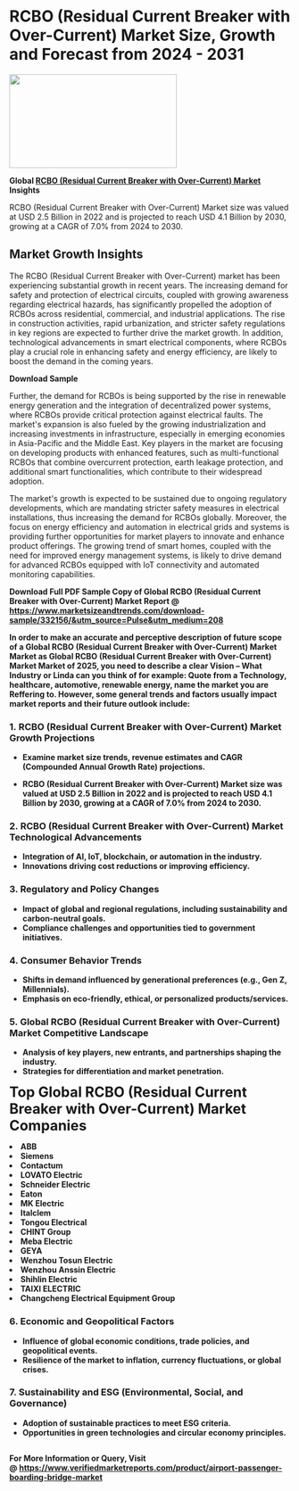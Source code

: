 <H1>RCBO (Residual Current Breaker with Over-Current) Market Size, Growth and Forecast from 2024 - 2031</H1><img class="aligncenter size-medium wp-image-584254" src="https://thirdeyenews.in/wp-content/uploads/2024/09/Global-Market-Research-300x168.jpeg" alt="" width="300" height="168" /><p><strong>Global&nbsp;<a href="https://www.marketsizeandtrends.com/download-sample/332156/&amp;utm_source=Pulse&amp;utm_medium=208">RCBO (Residual Current Breaker with Over-Current) Market</a> Insights</strong></p><p>RCBO (Residual Current Breaker with Over-Current) Market size was valued at USD 2.5 Billion in 2022 and is projected to reach USD 4.1 Billion by 2030, growing at a CAGR of 7.0% from 2024 to 2030.</p><p><h2>Market Growth Insights</h2> <p>The RCBO (Residual Current Breaker with Over-Current) market has been experiencing substantial growth in recent years. The increasing demand for safety and protection of electrical circuits, coupled with growing awareness regarding electrical hazards, has significantly propelled the adoption of RCBOs across residential, commercial, and industrial applications. The rise in construction activities, rapid urbanization, and stricter safety regulations in key regions are expected to further drive the market growth. In addition, technological advancements in smart electrical components, where RCBOs play a crucial role in enhancing safety and energy efficiency, are likely to boost the demand in the coming years.</p> <p><strong>Download Sample</strong></p> <p>Further, the demand for RCBOs is being supported by the rise in renewable energy generation and the integration of decentralized power systems, where RCBOs provide critical protection against electrical faults. The market's expansion is also fueled by the growing industrialization and increasing investments in infrastructure, especially in emerging economies in Asia-Pacific and the Middle East. Key players in the market are focusing on developing products with enhanced features, such as multi-functional RCBOs that combine overcurrent protection, earth leakage protection, and additional smart functionalities, which contribute to their widespread adoption.</p> <p>The market's growth is expected to be sustained due to ongoing regulatory developments, which are mandating stricter safety measures in electrical installations, thus increasing the demand for RCBOs globally. Moreover, the focus on energy efficiency and automation in electrical grids and systems is providing further opportunities for market players to innovate and enhance product offerings. The growing trend of smart homes, coupled with the need for improved energy management systems, is likely to drive demand for advanced RCBOs equipped with IoT connectivity and automated monitoring capabilities.</p> <p><strong></p><p><span class=""><strong>Download Full PDF Sample Copy of Global RCBO (Residual Current Breaker with Over-Current) Market Report</strong> @ <a href="https://www.marketsizeandtrends.com/download-sample/332156/&amp;utm_source=Pulse&amp;utm_medium=208" target="_blank">https://www.marketsizeandtrends.com/download-sample/332156/&amp;utm_source=Pulse&amp;utm_medium=208</a></span></p><p>In order to make an accurate and perceptive description of future scope of a Global&nbsp;RCBO (Residual Current Breaker with Over-Current) Market Market as Global&nbsp;RCBO (Residual Current Breaker with Over-Current) Market Market of 2025, you need to describe a clear Vision &ndash; What Industry or Linda can you think of for example: Quote from a Technology, healthcare, automotive, renewable energy, name the market you are Reffering to. However, some general trends and factors usually impact market reports and their future outlook include:</p><h3>1.&nbsp;<strong>RCBO (Residual Current Breaker with Over-Current) Market Growth Projections</strong></h3><ul><li>Examine market size trends, revenue estimates and CAGR (Compounded Annual Growth Rate) projections.</li><li><p>RCBO (Residual Current Breaker with Over-Current) Market size was valued at USD 2.5 Billion in 2022 and is projected to reach USD 4.1 Billion by 2030, growing at a CAGR of 7.0% from 2024 to 2030.</p></li></ul><h3>2.&nbsp;<strong>RCBO (Residual Current Breaker with Over-Current) Market Technological Advancements</strong></h3><ul><li>Integration of AI, IoT, blockchain, or automation in the industry.</li><li>Innovations driving cost reductions or improving efficiency.</li></ul><h3>3.&nbsp;<strong>Regulatory and Policy Changes</strong></h3><ul><li>Impact of global and regional regulations, including sustainability and carbon-neutral goals.</li><li>Compliance challenges and opportunities tied to government initiatives.</li></ul><h3>4.&nbsp;<strong>Consumer Behavior Trends</strong></h3><ul><li>Shifts in demand influenced by generational preferences (e.g., Gen Z, Millennials).</li><li>Emphasis on eco-friendly, ethical, or personalized products/services.</li></ul><h3>5.&nbsp;<strong>Global RCBO (Residual Current Breaker with Over-Current) Market Competitive Landscape</strong></h3><ul><li>Analysis of key players, new entrants, and partnerships shaping the industry.</li><li>Strategies for differentiation and market penetration.</li></ul><p data-pm-slice="1 1 []"><span style="color: inherit; font-family: inherit; font-size: 25px;">Top Global RCBO (Residual Current Breaker with Over-Current) Market Companies</span></p><div class="" data-test-id=""><p><li>ABB</li><li> Siemens</li><li> Contactum</li><li> LOVATO Electric</li><li> Schneider Electric</li><li> Eaton</li><li> MK Electric</li><li> Italclem</li><li> Tongou Electrical</li><li> CHINT Group</li><li> Meba Electric</li><li> GEYA</li><li> Wenzhou Tosun Electric</li><li> Wenzhou Anssin Electric</li><li> Shihlin Electric</li><li> TAIXI ELECTRIC</li><li> Changcheng Electrical Equipment Group</li></p></div><h3>6.&nbsp;<strong>Economic and Geopolitical Factors</strong></h3><ul><li>Influence of global economic conditions, trade policies, and geopolitical events.</li><li>Resilience of the market to inflation, currency fluctuations, or global crises.</li></ul><h3>7.&nbsp;<strong>Sustainability and ESG (Environmental, Social, and Governance)</strong></h3><ul><li>Adoption of sustainable practices to meet ESG criteria.</li><li>Opportunities in green technologies and circular economy principles.</li></ul><h2><strong style="font-size: 14px;">For More Information or Query, Visit @&nbsp;</strong><a style="background-color: #ffffff; font-size: 14px;" href="https://www.marketsizeandtrends.com/report/rcbo-residual-current-breaker-with-over-current-market/" target="_blank">https://www.verifiedmarketreports.com/product/airport-passenger-boarding-bridge-market</a></h2>
